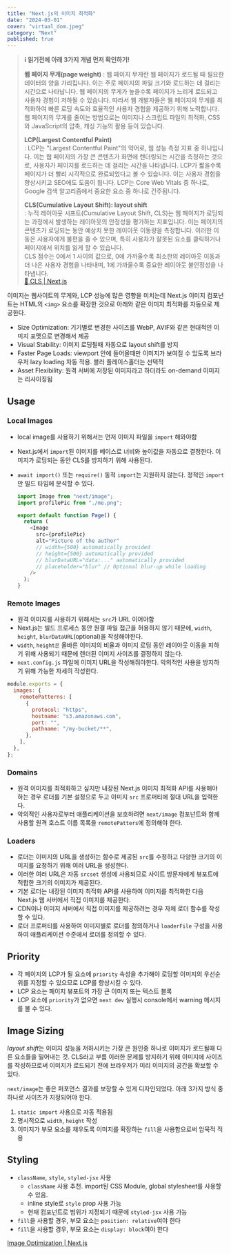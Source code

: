 ```yaml
---
title: "Next.js의 이미지 최적화"
date: "2024-03-01"
cover: "virtual_dom.jpeg"
category: "Next"
published: true
---
```


> **ℹ️ 읽기전에 아래 3가지 개념 먼저 확인하기!**
>
> **웹 페이지 무게(page weight)**
> : 웹 페이지 무게란 웹 페이지가 로드될 때 필요한 데이터의 양을 가리킵니다. 이는 주로 페이지의 파일 크기와 로드하는 데 걸리는 시간으로 나타납니다. 웹 페이지의 무게가 높을수록 페이지가 느리게 로드되고 사용자 경험이 저하될 수 있습니다. 따라서 웹 개발자들은 웹 페이지의 무게를 최적화하여 빠른 로딩 속도와 효율적인 사용자 경험을 제공하기 위해 노력합니다. 웹 페이지의 무게를 줄이는 방법으로는 이미지나 스크립트 파일의 최적화, CSS와 JavaScript의 압축, 캐싱 기능의 활용 등이 있습니다.
>
> **LCP(Largest Contentful Paint)**  
> : LCP는 "Largest Contentful Paint"의 약어로, 웹 성능 측정 지표 중 하나입니다. 이는 웹 페이지의 가장 큰 콘텐츠가 화면에 렌더링되는 시간을 측정하는 것으로, 사용자가 페이지를 로드하는 데 걸리는 시간을 나타냅니다. LCP가 짧을수록 페이지가 더 빨리 시각적으로 완료되었다고 볼 수 있습니다. 이는 사용자 경험을 향상시키고 SEO에도 도움이 됩니다. LCP는 Core Web Vitals 중 하나로, Google 검색 알고리즘에서 중요한 요소 중 하나로 간주됩니다.
>
> **CLS(Cumulative Layout Shift): layout shift**  
> : 누적 레이아웃 시프트(Cumulative Layout Shift, CLS)는 웹 페이지가 로딩되는 과정에서 발생하는 레이아웃의 안정성을 평가하는 지표입니다. 이는 페이지의 콘텐츠가 로딩되는 동안 예상치 못한 레이아웃 이동량을 측정합니다. 이러한 이동은 사용자에게 불편을 줄 수 있으며, 특히 사용자가 잘못된 요소를 클릭하거나 페이지에서 위치를 잃게 할 수 있습니다.  
> CLS 점수는 0에서 1 사이의 값으로, 0에 가까울수록 최소한의 레이아웃 이동과 더 나은 사용자 경험을 나타내며, 1에 가까울수록 중요한 레이아웃 불안정성을 나타냅니다.  
> [🔗 CLS | Next.js](https://nextjs.org/learn-pages-router/seo/web-performance/cls)

이미지는 웹사이트의 무게와, LCP 성능에 많은 영향을 미치는데 Next.js 이미지 컴포넌트는 HTML의 `<img>` 요소를 확장한 것으로 아래와 같은 이미지 최적화를 자동으로 제공한다.

- Size Optimization: 기기별로 변경한 사이즈를 WebP, AVIF와 같은 현대적인 이미지 포맷으로 변경해서 제공
- Visual Stability: 이미지 로딩될때 자동으로 layout shift를 방지
- Faster Page Loads: viewport 안에 들어올때만 이미지가 보여질 수 있도록 브라우저 lazy loading 자동 적용. 블러 플레이스홀더는 선택적
- Asset Flexibility: 원격 서버에 저장된 이미지라고 하더라도 on-demand 이미지는 리사이징됨

## Usage

### Local Images

- local image를 사용하기 위해서는 먼저 이미지 파일을 `import` 해와야함
- Next.js에서 `import`된 이미지를 베이스로 너비와 높이값을 자동으로 결정한다. 이미지가 로딩되는 동안 CLS를 방지하기 위해 사용된다.
- `await import()` 또는 `require()` 동적 `import`는 지원하지 않는다. 정적인 `import`만 빌드 타임에 분석할 수 있다.

  ```javascript
  import Image from "next/image";
  import profilePic from "./me.png";

  export default function Page() {
    return (
      <Image
        src={profilePic}
        alt="Picture of the author"
        // width={500} automatically provided
        // height={500} automatically provided
        // blurDataURL="data:..." automatically provided
        // placeholder="blur" // Optional blur-up while loading
      />
    );
  }
  ```

### Remote Images

- 원격 이미지를 사용하기 위해서는 `src`가 URL 이어야함
- Next.js는 빌드 프로세스 동안 원결 파일 접근을 허용하지 않기 때문에, `width`, `height`, `blurDataURL`(optional)을 작성해야한다.
- `width`, `height은` 올바른 이미지의 비율과 이미지 로딩 동안 레이아웃 이동을 피하기 위해 사용되기 때문에 렌더된 이미지 사이즈를 결정하지 않는다.
- `next.config.js` 파일에 이미지 URL을 작성해줘야한다. 악의적인 사용을 방지하기 위해 가능한 자세히 작성한다.

```javascript
module.exports = {
  images: {
    remotePatterns: [
      {
        protocol: "https",
        hostname: "s3.amazonaws.com",
        port: "",
        pathname: "/my-bucket/**",
      },
    ],
  },
};
```

### Domains

- 원격 이미지를 최적화하고 싶지만 내장된 Next.js 이미지 최적화 API를 사용해야 하는 경우 로더를 기본 설정으로 두고 이미지 `src` 프로퍼티에 절대 URL을 입력한다.
- 악의적인 사용자로부터 애플리케이션을 보호하려면 `next/image` 컴포넌트와 함께 사용할 원격 호스트 이름 목록을 `remotePatters`에 정의해야 한다.

### Loaders

- 로더는 이미지의 URL을 생성하는 함수로 제공된 `src`를 수정하고 다양한 크기의 이미지를 요청하기 위해 여러 URL을 생성한다.
- 이러한 여러 URL은 자동 `srcset` 생성에 사용되므로 사이트 방문자에게 뷰포트에 적합한 크기의 이미지가 제공된다.
- 기본 로더는 내장된 이미지 최적화 API를 사용하여 이미지를 최적화한 다음 Next.js 웹 서버에서 직접 이미지를 제공한다.
- CDN이나 이미지 서버에서 직접 이미지를 제공하려는 경우 자체 로더 함수를 작성할 수 있다.
- 로더 프로퍼티를 사용하여 이미지별로 로더를 정의하거나 `loaderFile` 구성을 사용하여 애플리케이션 수준에서 로더를 정의할 수 있다.

## Priority

- 각 페이지의 LCP가 될 요소에 `priority` 속성을 추가해야 로딩할 이미지의 우선순위를 지정할 수 있으므로 LCP를 향상시킬 수 있다.
- LCP 요소는 페이지 뷰포트의 가장 큰 이미지 또는 텍스트 블록
- LCP 요소에 `priority`가 없으면 `next dev` 실행시 console에서 warning 메시지를 볼 수 있다.

## Image Sizing

*layout shift*는 이미지 성능을 저하시키는 가장 큰 원인중 하나로 이미지가 로드될때 다른 요소들을 밀어내는 것. CLS라고 부름
이러한 문제를 방지하기 위해 이미지에 사이즈를 작성하므로써 이미지가 로드되기 전에 브라우저가 미리 이미지의 공간을 확보할 수 있다.

`next/image`는 좋은 퍼포먼스 결과를 보장할 수 있게 디자인되었다. 아래 3가지 방식 중 하나로 사이즈가 지정되어야 한다.

1. `static import` 사용으로 자동 적용됨
2. 명시적으로 `width`, `height` 작성
3. 이미지가 부모 요소를 채우도록 이미지를 확장하는 `fill`을 사용함으로써 암묵적 적용

## Styling

- `className`, `style`, `styled-jsx` 사용
  - `className` 사용 추천. import된 CSS Module, global stylesheet를 사용할 수 있음.
  - inline style로 `style` prop 사용 가능
  - 현재 컴포넌트로 범위가 지정되기 때문에 `styled-jsx` 사용 가능
- `fill`을 사용할 경우, 부모 요소는 `position: relative`여야 한다
- `fill`을 사용할 경우, 부모 요소는 `display: block`여야 한다

[Image Optimization | Next.js](https://nextjs.org/docs/app/building-your-application/optimizing/images)
